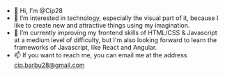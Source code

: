 - 👋 Hi, I’m @Cip28
- 👀 I’m interested in technology, especially the visual part of it, because I like to create new and attractive things using my imagination.  
- 🌱 I’m currently improving my frontend skills of HTML/CSS & Javascript at a medium level of difficulty, but I'm also looking forward to learn the frameworks of Javascript, like React and Angular. 
- 📫 If you want to reach me, you can email me at the address cip.barbu28@gmail.com
<!---
Cip28/Cip28 is a ✨ special ✨ repository because its `README.md` (this file) appears on your GitHub profile.
You can click the Preview link to take a look at your changes.
--->
